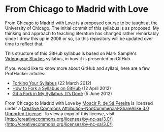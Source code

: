 From Chicago to Madrid with Love
================================

From Chicago to Madrid with Love is a proposed course to be taught at the University of Chicago. The initial commit of this syllabus is as proposed. My thinking and approach to teaching literature has changed rather remarkably since I drew this up in 2008 or so, so this repository will be updated over time to reflect that.

This structure of this GitHub syllabus is based on Mark Sample's [Videogame Studies](https://github.com/samplereality/videogame-studies) syllabus, in how it is presented on GitHub. 

If you would like to know more about GitHub and syllabi, here are a few ProfHacker articles:

* [Forking Your Syllabus](http://chronicle.com/blogs/profhacker/forking-your-syllabus/39137) (22 March 2012)
* [How to Fork a Syllabus on GitHub](http://chronicle.com/blogs/profhacker/how-to-fork-a-syllabus-on-github/39447) (12 April 2012)
* [Git a Fork in My Syllabus, It’s Done](https://chronicle.com/blogs/profhacker/git-a-fork-in-my-syllabus-its-done/40331) (5 June 2012)

From Chicago to Madrid with Love by [Moacir P. de Sá Pereira](http://moacir.com) is licensed under a [Creative Commons Attribution-NonCommercial-ShareAlike 3.0 Unported License](http://creativecommons.org/licenses/by-nc-sa/3.0/). To view a copy of this license, visit [http://creativecommons.org/licenses/by-nc-sa/3.0/](http://creativecommons.org/licenses/by-nc-sa/3.0/)
